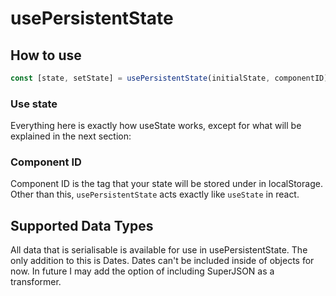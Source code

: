 # usePersistentState

## How to use

```typescript
const [state, setState] = usePersistentState(initialState, componentID);
```

### Use state

Everything here is exactly how useState works, except for what will be explained in the next section:

### Component ID

Component ID is the tag that your state will be stored under in localStorage. Other than this, `usePersistentState` acts exactly like `useState` in react.

## Supported Data Types

All data that is serialisable is available for use in usePersistentState. The only addition to this is Dates. Dates can't be included inside of objects for now. In future I may add the option of including SuperJSON as a transformer.
